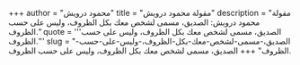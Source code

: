 +++
author = "محمود درويش"
title = "مقولة محمود درويش"
description = "مقولة محمود درويش: الصديق، مسمى لشخص معك بكل الظروف، وليس على حسب الظروف."
quote = '''الصديق، مسمى لشخص معك بكل الظروف، وليس على حسب الظروف.'''
slug = "الصديق،-مسمى-لشخص-معك-بكل-الظروف،-وليس-على-حسب-الظروف"
+++
الصديق، مسمى لشخص معك بكل الظروف، وليس على حسب الظروف.
